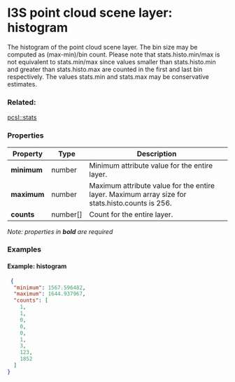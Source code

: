 # I3S point cloud scene layer: histogram

The histogram of the point cloud scene layer. The bin size may be computed as (max-min)/bin count. Please note that stats.histo.min/max is not equivalent to stats.min/max since values smaller than stats.histo.min and greater than stats.histo.max are counted in the first and last bin respectively. The values stats.min and stats.max may be conservative estimates.

### Related:

[pcsl::stats](stats.pcsl.md)
### Properties

| Property | Type | Description |
| --- | --- | --- |
| **minimum** | number | Minimum attribute value for the entire layer. |
| **maximum** | number | Maximum attribute value for the entire layer. Maximum array size for stats.histo.counts is 256. |
| **counts** | number[] | Count for the entire layer. |

*Note: properties in **bold** are required*

### Examples 

#### Example: histogram 

```json
 {
  "minimum": 1567.596482,
  "maximum": 1644.937967,
  "counts": [
    1,
    1,
    0,
    0,
    0,
    1,
    3,
    123,
    1852
  ]
} 
```

